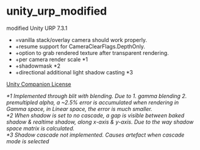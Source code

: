 # unity_urp_modified
modified Unity URP 7.3.1

+ =vanilla stack/overlay camera should work properly.
+ \+resume support for CameraClearFlags.DepthOnly.
+ \+option to grab rendered texture after transparent rendering.
+ \+per camera render scale \*1
+ \+shadowmask \*2
+ \+directional additional light shadow casting \*3

[Unity Companion License](https://unity3d.com/legal/licenses/Unity_Companion_License)

*\*1 Implemented through blit with blending. Due to 1. gamma blending 2. premultipled alpha, a ~2.5% error is accumulated when rendering in Gamma space, in Linear space, the error is much smaller.*<br/>
*\*2 When shadow is set to no cascade, a gap is visible between baked shadow & realtime shadow, along x-axis & y-axis. Due to the way shadow space matrix is calculated.*<br/>
*\*3 Shadow cascade not implemented. Causes artefact when cascade mode is selected*<br/>
